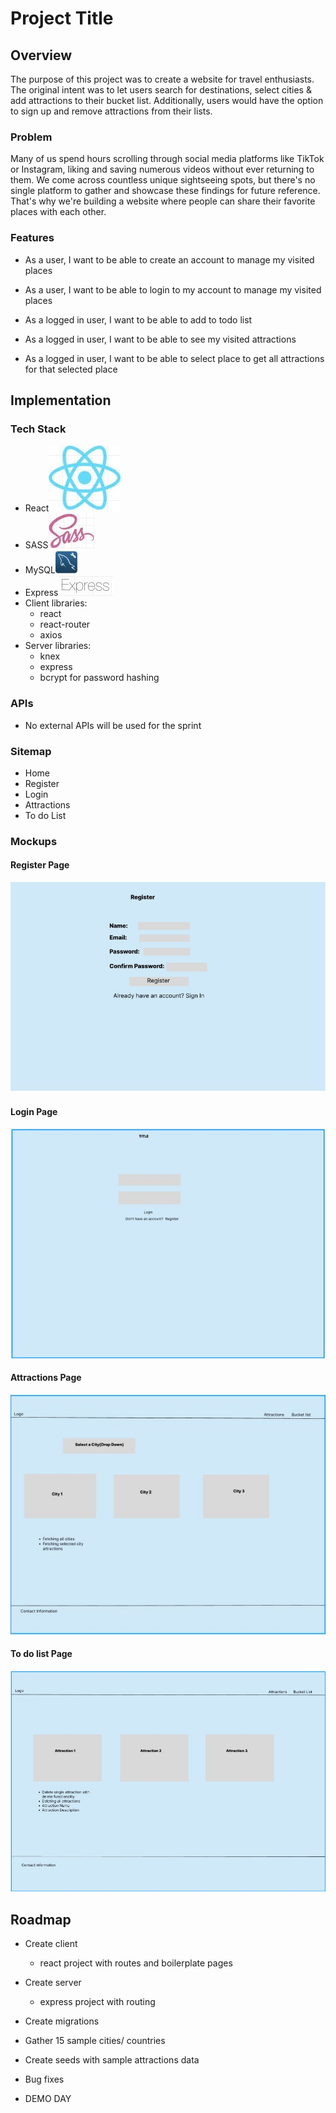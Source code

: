 # Project Title



## Overview

The purpose of this project was to create a website for travel enthusiasts. The original intent was to let users search for destinations, select cities & add attractions to their bucket list. Additionally, users would have the option to sign up and remove attractions from their lists.

### Problem

Many of us spend hours scrolling through social media platforms like TikTok or Instagram, liking and saving numerous videos without ever returning to them. We come across countless unique sightseeing spots, but there's no single platform to gather and showcase these findings for future reference. That's why we're building a website where people can share their favorite places with each other.

### Features

- As a user, I want to be able to create an account to manage my visited places
- As a user, I want to be able to login to my account to manage my visited places

- As a logged in user, I want to be able to add to todo list
- As a logged in user, I want to be able to see my visited attractions
- As a logged in user, I want to be able to select place to get all attractions for that selected place


## Implementation

### Tech Stack

- React![alt text](README-images/react.JPG)
- SASS![alt text](README-images/sass.JPG)
- MySQL![alt text](README-images/mysql.JPG)
- Express![alt text](README-images/express.JPG)
- Client libraries: 
    - react
    - react-router
    - axios
- Server libraries:
    - knex
    - express
    - bcrypt for password hashing

### APIs

- No external APIs will be used for the sprint

### Sitemap

- Home 
- Register
- Login
- Attractions
- To do List

### Mockups

#### Register Page
![alt text](README-images/Register.JPG)

#### Login Page
![alt text](README-images/Login.JPG)

#### Attractions Page
![alt text](README-images/Attractions.JPG)

#### To do list Page
![alt text](README-images/BucketList.JPG)

## Roadmap

- Create client
    - react project with routes and boilerplate pages

- Create server
    - express project with routing

- Create migrations

- Gather 15 sample cities/ countries

- Create seeds with sample attractions data

- Bug fixes

- DEMO DAY



